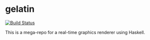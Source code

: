gelatin
=======
[![Build Status](https://travis-ci.org/schell/gelatin.svg?branch=master)](https://travis-ci.org/schell/gelatin)

This is a mega-repo for a real-time graphics renderer using Haskell.

